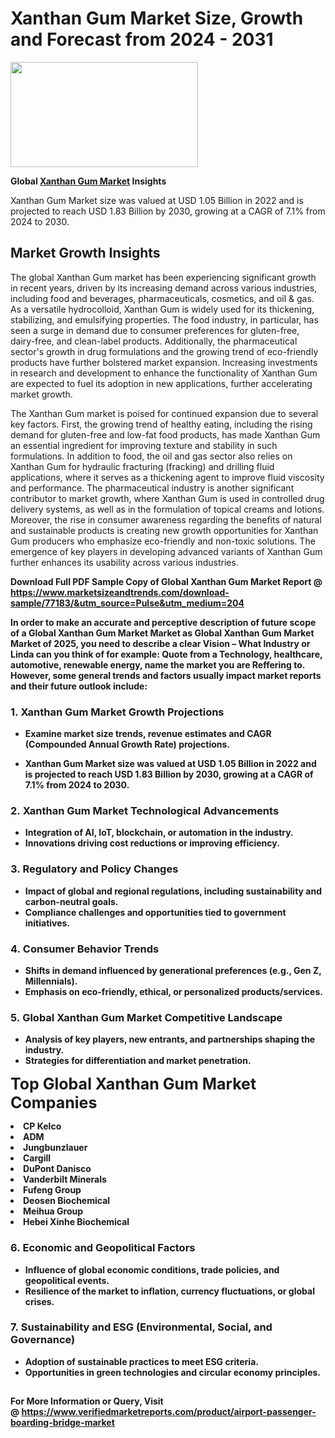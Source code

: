 <H1>Xanthan Gum Market Size, Growth and Forecast from 2024 - 2031</H1><img class="aligncenter size-medium wp-image-584254" src="https://thirdeyenews.in/wp-content/uploads/2024/09/Global-Market-Research-300x168.jpeg" alt="" width="300" height="168" /><p><strong>Global&nbsp;<a href="https://www.marketsizeandtrends.com/download-sample/77183/&amp;utm_source=Pulse&amp;utm_medium=204">Xanthan Gum Market</a> Insights</strong></p><p>Xanthan Gum Market size was valued at USD 1.05 Billion in 2022 and is projected to reach USD 1.83 Billion by 2030, growing at a CAGR of 7.1% from 2024 to 2030.</p><p><h2>Market Growth Insights</h2> <p>The global Xanthan Gum market has been experiencing significant growth in recent years, driven by its increasing demand across various industries, including food and beverages, pharmaceuticals, cosmetics, and oil & gas. As a versatile hydrocolloid, Xanthan Gum is widely used for its thickening, stabilizing, and emulsifying properties. The food industry, in particular, has seen a surge in demand due to consumer preferences for gluten-free, dairy-free, and clean-label products. Additionally, the pharmaceutical sector's growth in drug formulations and the growing trend of eco-friendly products have further bolstered market expansion. Increasing investments in research and development to enhance the functionality of Xanthan Gum are expected to fuel its adoption in new applications, further accelerating market growth.</p> <p><strong></strong></p> <p>The Xanthan Gum market is poised for continued expansion due to several key factors. First, the growing trend of healthy eating, including the rising demand for gluten-free and low-fat food products, has made Xanthan Gum an essential ingredient for improving texture and stability in such formulations. In addition to food, the oil and gas sector also relies on Xanthan Gum for hydraulic fracturing (fracking) and drilling fluid applications, where it serves as a thickening agent to improve fluid viscosity and performance. The pharmaceutical industry is another significant contributor to market growth, where Xanthan Gum is used in controlled drug delivery systems, as well as in the formulation of topical creams and lotions. Moreover, the rise in consumer awareness regarding the benefits of natural and sustainable products is creating new growth opportunities for Xanthan Gum producers who emphasize eco-friendly and non-toxic solutions. The emergence of key players in developing advanced variants of Xanthan Gum further enhances its usability across various industries.</p> <p><strong></p><p><span class=""><strong>Download Full PDF Sample Copy of Global Xanthan Gum Market Report</strong> @ <a href="https://www.marketsizeandtrends.com/download-sample/77183/&amp;utm_source=Pulse&amp;utm_medium=204" target="_blank">https://www.marketsizeandtrends.com/download-sample/77183/&amp;utm_source=Pulse&amp;utm_medium=204</a></span></p><p>In order to make an accurate and perceptive description of future scope of a Global&nbsp;Xanthan Gum Market Market as Global&nbsp;Xanthan Gum Market Market of 2025, you need to describe a clear Vision &ndash; What Industry or Linda can you think of for example: Quote from a Technology, healthcare, automotive, renewable energy, name the market you are Reffering to. However, some general trends and factors usually impact market reports and their future outlook include:</p><h3>1.&nbsp;<strong>Xanthan Gum Market Growth Projections</strong></h3><ul><li>Examine market size trends, revenue estimates and CAGR (Compounded Annual Growth Rate) projections.</li><li><p>Xanthan Gum Market size was valued at USD 1.05 Billion in 2022 and is projected to reach USD 1.83 Billion by 2030, growing at a CAGR of 7.1% from 2024 to 2030.</p></li></ul><h3>2.&nbsp;<strong>Xanthan Gum Market Technological Advancements</strong></h3><ul><li>Integration of AI, IoT, blockchain, or automation in the industry.</li><li>Innovations driving cost reductions or improving efficiency.</li></ul><h3>3.&nbsp;<strong>Regulatory and Policy Changes</strong></h3><ul><li>Impact of global and regional regulations, including sustainability and carbon-neutral goals.</li><li>Compliance challenges and opportunities tied to government initiatives.</li></ul><h3>4.&nbsp;<strong>Consumer Behavior Trends</strong></h3><ul><li>Shifts in demand influenced by generational preferences (e.g., Gen Z, Millennials).</li><li>Emphasis on eco-friendly, ethical, or personalized products/services.</li></ul><h3>5.&nbsp;<strong>Global Xanthan Gum Market Competitive Landscape</strong></h3><ul><li>Analysis of key players, new entrants, and partnerships shaping the industry.</li><li>Strategies for differentiation and market penetration.</li></ul><p data-pm-slice="1 1 []"><span style="color: inherit; font-family: inherit; font-size: 25px;">Top Global Xanthan Gum Market Companies</span></p><div class="" data-test-id=""><p><li>CP Kelco</li><li> ADM</li><li> Jungbunzlauer</li><li> Cargill</li><li> DuPont Danisco</li><li> Vanderbilt Minerals</li><li> Fufeng Group</li><li> Deosen Biochemical</li><li> Meihua Group</li><li> Hebei Xinhe Biochemical</li></p></div><h3>6.&nbsp;<strong>Economic and Geopolitical Factors</strong></h3><ul><li>Influence of global economic conditions, trade policies, and geopolitical events.</li><li>Resilience of the market to inflation, currency fluctuations, or global crises.</li></ul><h3>7.&nbsp;<strong>Sustainability and ESG (Environmental, Social, and Governance)</strong></h3><ul><li>Adoption of sustainable practices to meet ESG criteria.</li><li>Opportunities in green technologies and circular economy principles.</li></ul><h2><strong style="font-size: 14px;">For More Information or Query, Visit @&nbsp;</strong><a style="background-color: #ffffff; font-size: 14px;" href="https://www.marketsizeandtrends.com/report/xanthan-gum-market/" target="_blank">https://www.verifiedmarketreports.com/product/airport-passenger-boarding-bridge-market</a></h2>

